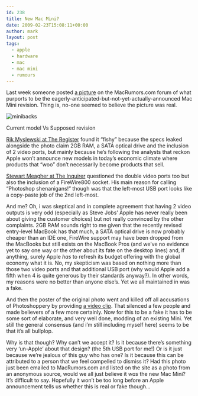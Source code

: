 ```yaml
---
id: 238
title: New Mac Mini?
date: 2009-02-23T15:08:11+00:00
author: mark
layout: post
tags:
  - apple
  - hardware
  - mac
  - mac mini
  - rumours
---
```

Last week someone posted [a picture](http://www.macrumors.com/2009/02/19/leaked-photo-of-the-next-generation-mac-mini/) on the MacRumors.com forum of what purports to be the eagerly-anticipated-but-not-yet-actually-announced Mac Mini revision. Thing is, no-one seemed to believe the picture was real.

<div id="attachment_239" style="width: 590px" class="wp-caption aligncenter">
  <img class="size-full wp-image-239" title="minibacks" src="/images/fromwp/2009/02/minibacks.jpg" alt="minibacks" width="580" height="112" srcset="/images/fromwp/2009/02/minibacks.jpg 725w, /images/fromwp/2009/02/minibacks-300x57.jpg 300w" sizes="(max-width: 580px) 100vw, 580px" />
  
  <p class="wp-caption-text">
    Current model Vs Supposed revision
  </p>
</div>

[Rik Myslewski at The Register](http://www.theregister.co.uk/2009/02/20/mac_mini_photo/) found it &#8220;fishy&#8221; because the specs leaked alongside the photo claim 2GB RAM, a SATA optical drive and the inclusion of 2 video ports, but mainly because he&#8217;s following the analysts that reckon Apple won&#8217;t announce new models in today&#8217;s economic climate where products that &#8220;woo&#8221; don&#8217;t necessarily become products that sell.

[Stewart Meagher at The Inquirer](http://www.theinquirer.net/inquirer/news/089/1051089/mac-mini-rumour-goes-overdrive) questioned the double video ports too but also the inclusion of a FireWire800 socket. His main reason for calling &#8220;Photoshop shenanigans!&#8221; though was that the left-most USB port looks like a copy-paste job of the 2nd left-most.

And me? Oh, i was skeptical and in complete agreement that having 2 video outputs is very odd (especially as Steve Jobs&#8217; Apple has never really been about giving the customer choices) but not really convinced by the other complaints. 2GB RAM sounds right to me given that the recently revised entry-level MacBook has that much, a SATA optical drive is now probably cheaper than an IDE one, FireWire support may have been dropped from the MacBooks but still exists on the MacBook Pros (and we&#8217;ve no evidence yet to say one way or the other about its fate on the desktop lines) and, if anything, surely Apple _has_ to refresh its budget offering with the global economy what it is. No, my skepticism was based on nothing more than those two video ports and that additional USB port (why would Apple add a fifth when 4 is quite generous by their standards anyway?). In other words, my reasons were no better than anyone else&#8217;s. Yet we all maintained in was a fake.

And then the poster of the original photo went and killed off all accusations of Photoshoppery by providing [a video clip](http://www.macrumors.com/2009/02/20/video-of-leaked-next-gen-mac-mini/). That silenced a few people and made believers of a few more certainly. Now for this to be a fake it has to be some sort of elaborate, and very well done, modding of an existing Mini. Yet still the general consensus (and i&#8217;m still including myself here) seems to be that it&#8217;s all bullplop.

Why is that though? Why can&#8217;t we accept it? Is it because there&#8217;s something very &#8216;un-Apple&#8217; about that design? (the 5th USB port for me!) Or is it just because we&#8217;re jealous of this guy who has one? Is it because this can be attributed to a person that we feel compelled to dismiss it? Had this photo just been emailed to MacRumors.com and listed on the site as a photo from an anonymous source, would we all just believe it _was_ the new Mac Mini? It&#8217;s difficult to say. Hopefully it won&#8217;t be too long before an Apple announcement tells us whether this is real or fake though&#8230;